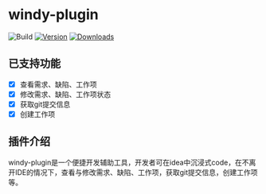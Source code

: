 # windy-plugin

![Build](https://github.com/zhijianfree/windy-plugin/workflows/Build/badge.svg)
[![Version](https://img.shields.io/jetbrains/plugin/v/MARKETPLACE_ID.svg)](https://plugins.jetbrains.com/plugin/MARKETPLACE_ID)
[![Downloads](https://img.shields.io/jetbrains/plugin/d/MARKETPLACE_ID.svg)](https://plugins.jetbrains.com/plugin/MARKETPLACE_ID)

## 已支持功能
- [x] 查看需求、缺陷、工作项
- [x] 修改需求、缺陷、工作项状态
- [x] 获取git提交信息
- [x] 创建工作项

<!-- Plugin description -->
## 插件介绍
windy-plugin是一个便捷开发辅助工具，开发者可在idea中沉浸式code，在不离开IDE的情况下，查看与修改需求、缺陷、工作项，获取git提交信息，创建工作项等。
<!-- Plugin description end -->

